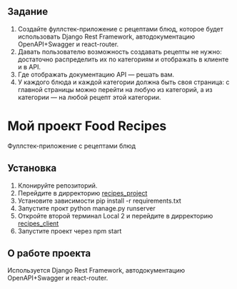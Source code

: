## Задание
1. Создайте фуллстек-приложение с рецептами блюд, которое будет использовать Django Rest Framework, автодокументацию OpenAPI+Swagger и react-router.
2. Давать пользователю возможность создавать рецепты не нужно: достаточно распределить их по категориям и отображать в клиенте и в API.
3. Где отображать документацию API — решать вам.
4. У каждого блюда и каждой категории должна быть своя страница: с главной страницы можно перейти на любую из категорий, а из категории — на любой рецепт этой категории.


# Мой проект Food Recipes

Фуллстек-приложение с рецептами блюд

## Установка

1. Клонируйте репозиторий.
2. Перейдите в дирректорию [recipes_project](recipes_project)
2. Установите зависимости pip install -r requirements.txt
3. Запустите прокт python manage.py runserver
4. Откройте второй терминал Local 2 и перейдите в дирректорию [recipes_client](recipes_client)
5. Запустите проект через npm start

## О работе проекта
Используется Django Rest Framework, автодокументацию OpenAPI+Swagger и react-router.